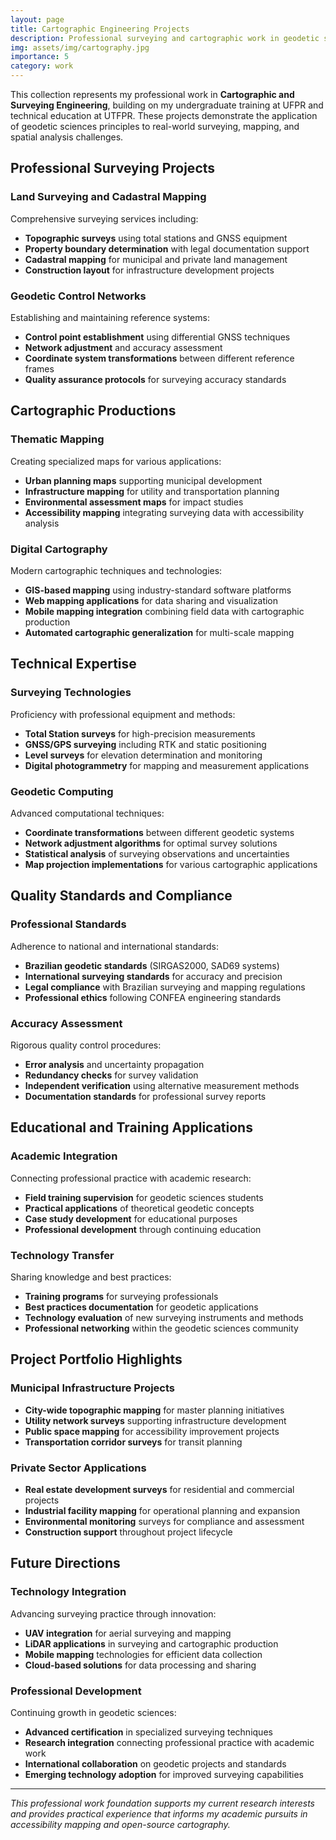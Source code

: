 ```yaml
---
layout: page
title: Cartographic Engineering Projects
description: Professional surveying and cartographic work in geodetic sciences
img: assets/img/cartography.jpg
importance: 5
category: work
---
```


This collection represents my professional work in **Cartographic and Surveying Engineering**, building on my undergraduate training at UFPR and technical education at UTFPR. These projects demonstrate the application of geodetic sciences principles to real-world surveying, mapping, and spatial analysis challenges.

## Professional Surveying Projects

### Land Surveying and Cadastral Mapping
Comprehensive surveying services including:
- **Topographic surveys** using total stations and GNSS equipment
- **Property boundary determination** with legal documentation support
- **Cadastral mapping** for municipal and private land management
- **Construction layout** for infrastructure development projects

### Geodetic Control Networks
Establishing and maintaining reference systems:
- **Control point establishment** using differential GNSS techniques
- **Network adjustment** and accuracy assessment
- **Coordinate system transformations** between different reference frames
- **Quality assurance protocols** for surveying accuracy standards

## Cartographic Productions

### Thematic Mapping
Creating specialized maps for various applications:
- **Urban planning maps** supporting municipal development
- **Infrastructure mapping** for utility and transportation planning
- **Environmental assessment maps** for impact studies
- **Accessibility mapping** integrating surveying data with accessibility analysis

### Digital Cartography
Modern cartographic techniques and technologies:
- **GIS-based mapping** using industry-standard software platforms
- **Web mapping applications** for data sharing and visualization
- **Mobile mapping integration** combining field data with cartographic production
- **Automated cartographic generalization** for multi-scale mapping

## Technical Expertise

### Surveying Technologies
Proficiency with professional equipment and methods:
- **Total Station surveys** for high-precision measurements
- **GNSS/GPS surveying** including RTK and static positioning
- **Level surveys** for elevation determination and monitoring
- **Digital photogrammetry** for mapping and measurement applications

### Geodetic Computing
Advanced computational techniques:
- **Coordinate transformations** between different geodetic systems
- **Network adjustment algorithms** for optimal survey solutions
- **Statistical analysis** of surveying observations and uncertainties
- **Map projection implementations** for various cartographic applications

## Quality Standards and Compliance

### Professional Standards
Adherence to national and international standards:
- **Brazilian geodetic standards** (SIRGAS2000, SAD69 systems)
- **International surveying standards** for accuracy and precision
- **Legal compliance** with Brazilian surveying and mapping regulations
- **Professional ethics** following CONFEA engineering standards

### Accuracy Assessment
Rigorous quality control procedures:
- **Error analysis** and uncertainty propagation
- **Redundancy checks** for survey validation
- **Independent verification** using alternative measurement methods
- **Documentation standards** for professional survey reports

## Educational and Training Applications

### Academic Integration
Connecting professional practice with academic research:
- **Field training supervision** for geodetic sciences students
- **Practical applications** of theoretical geodetic concepts
- **Case study development** for educational purposes
- **Professional development** through continuing education

### Technology Transfer
Sharing knowledge and best practices:
- **Training programs** for surveying professionals
- **Best practices documentation** for geodetic applications
- **Technology evaluation** of new surveying instruments and methods
- **Professional networking** within the geodetic sciences community

## Project Portfolio Highlights

### Municipal Infrastructure Projects
- **City-wide topographic mapping** for master planning initiatives
- **Utility network surveys** supporting infrastructure development
- **Public space mapping** for accessibility improvement projects
- **Transportation corridor surveys** for transit planning

### Private Sector Applications
- **Real estate development surveys** for residential and commercial projects
- **Industrial facility mapping** for operational planning and expansion
- **Environmental monitoring** surveys for compliance and assessment
- **Construction support** throughout project lifecycle

## Future Directions

### Technology Integration
Advancing surveying practice through innovation:
- **UAV integration** for aerial surveying and mapping
- **LiDAR applications** in surveying and cartographic production
- **Mobile mapping** technologies for efficient data collection
- **Cloud-based solutions** for data processing and sharing

### Professional Development
Continuing growth in geodetic sciences:
- **Advanced certification** in specialized surveying techniques
- **Research integration** connecting professional practice with academic work
- **International collaboration** on geodetic projects and standards
- **Emerging technology adoption** for improved surveying capabilities

---

*This professional work foundation supports my current research interests and provides practical experience that informs my academic pursuits in accessibility mapping and open-source cartography.*
